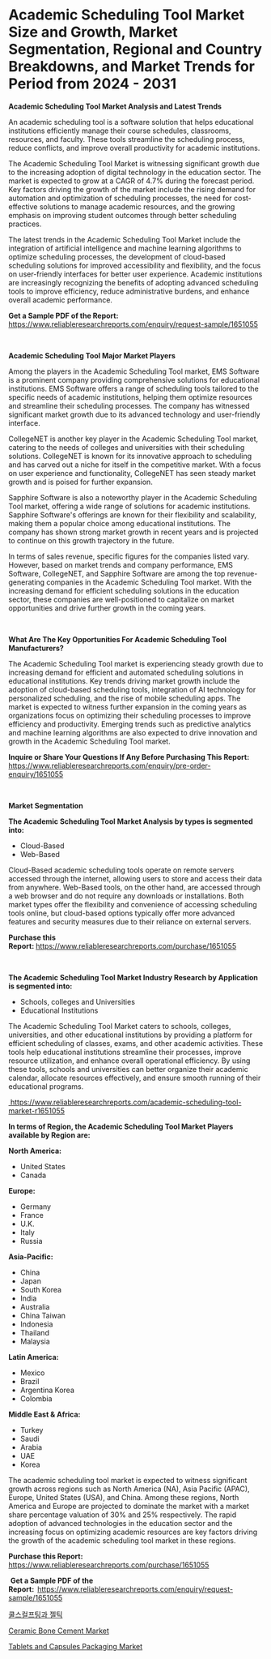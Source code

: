 <p><h1>Academic Scheduling Tool Market Size and Growth, Market Segmentation, Regional and Country Breakdowns, and Market Trends for Period from 2024 -  2031</h1></p><p><strong>Academic Scheduling Tool Market Analysis and Latest Trends</strong></p>
<p><p>An academic scheduling tool is a software solution that helps educational institutions efficiently manage their course schedules, classrooms, resources, and faculty. These tools streamline the scheduling process, reduce conflicts, and improve overall productivity for academic institutions.</p><p>The Academic Scheduling Tool Market is witnessing significant growth due to the increasing adoption of digital technology in the education sector. The market is expected to grow at a CAGR of 4.7% during the forecast period. Key factors driving the growth of the market include the rising demand for automation and optimization of scheduling processes, the need for cost-effective solutions to manage academic resources, and the growing emphasis on improving student outcomes through better scheduling practices.</p><p>The latest trends in the Academic Scheduling Tool Market include the integration of artificial intelligence and machine learning algorithms to optimize scheduling processes, the development of cloud-based scheduling solutions for improved accessibility and flexibility, and the focus on user-friendly interfaces for better user experience. Academic institutions are increasingly recognizing the benefits of adopting advanced scheduling tools to improve efficiency, reduce administrative burdens, and enhance overall academic performance.</p></p>
<p><strong>Get a Sample PDF of the Report:&nbsp;</strong> <a href="https://www.reliableresearchreports.com/enquiry/request-sample/1651055">https://www.reliableresearchreports.com/enquiry/request-sample/1651055</a></p>
<p>&nbsp;</p>
<p><strong>Academic Scheduling Tool Major Market Players</strong></p>
<p><p>Among the players in the Academic Scheduling Tool market, EMS Software is a prominent company providing comprehensive solutions for educational institutions. EMS Software offers a range of scheduling tools tailored to the specific needs of academic institutions, helping them optimize resources and streamline their scheduling processes. The company has witnessed significant market growth due to its advanced technology and user-friendly interface.</p><p>CollegeNET is another key player in the Academic Scheduling Tool market, catering to the needs of colleges and universities with their scheduling solutions. CollegeNET is known for its innovative approach to scheduling and has carved out a niche for itself in the competitive market. With a focus on user experience and functionality, CollegeNET has seen steady market growth and is poised for further expansion.</p><p>Sapphire Software is also a noteworthy player in the Academic Scheduling Tool market, offering a wide range of solutions for academic institutions. Sapphire Software's offerings are known for their flexibility and scalability, making them a popular choice among educational institutions. The company has shown strong market growth in recent years and is projected to continue on this growth trajectory in the future.</p><p>In terms of sales revenue, specific figures for the companies listed vary. However, based on market trends and company performance, EMS Software, CollegeNET, and Sapphire Software are among the top revenue-generating companies in the Academic Scheduling Tool market. With the increasing demand for efficient scheduling solutions in the education sector, these companies are well-positioned to capitalize on market opportunities and drive further growth in the coming years.</p></p>
<p>&nbsp;</p>
<p><strong>What Are The Key Opportunities For Academic Scheduling Tool Manufacturers?</strong></p>
<p><p>The Academic Scheduling Tool market is experiencing steady growth due to increasing demand for efficient and automated scheduling solutions in educational institutions. Key trends driving market growth include the adoption of cloud-based scheduling tools, integration of AI technology for personalized scheduling, and the rise of mobile scheduling apps. The market is expected to witness further expansion in the coming years as organizations focus on optimizing their scheduling processes to improve efficiency and productivity. Emerging trends such as predictive analytics and machine learning algorithms are also expected to drive innovation and growth in the Academic Scheduling Tool market.</p></p>
<p><strong>Inquire or Share Your Questions If Any Before Purchasing This Report:</strong> <a href="https://www.reliableresearchreports.com/enquiry/pre-order-enquiry/1651055">https://www.reliableresearchreports.com/enquiry/pre-order-enquiry/1651055</a></p>
<p>&nbsp;</p>
<p><strong>Market Segmentation</strong></p>
<p><strong>The Academic Scheduling Tool Market Analysis by types is segmented into:</strong></p>
<p><ul><li>Cloud-Based</li><li>Web-Based</li></ul></p>
<p><p>Cloud-Based academic scheduling tools operate on remote servers accessed through the internet, allowing users to store and access their data from anywhere. Web-Based tools, on the other hand, are accessed through a web browser and do not require any downloads or installations. Both market types offer the flexibility and convenience of accessing scheduling tools online, but cloud-based options typically offer more advanced features and security measures due to their reliance on external servers.</p></p>
<p><strong>Purchase this Report:&nbsp;</strong><a href="https://www.reliableresearchreports.com/purchase/1651055">https://www.reliableresearchreports.com/purchase/1651055</a></p>
<p>&nbsp;</p>
<p><strong>The Academic Scheduling Tool Market Industry Research by Application is segmented into:</strong></p>
<p><ul><li>Schools, colleges and Universities</li><li>Educational Institutions</li></ul></p>
<p><p>The Academic Scheduling Tool Market caters to schools, colleges, universities, and other educational institutions by providing a platform for efficient scheduling of classes, exams, and other academic activities. These tools help educational institutions streamline their processes, improve resource utilization, and enhance overall operational efficiency. By using these tools, schools and universities can better organize their academic calendar, allocate resources effectively, and ensure smooth running of their educational programs.</p></p>
<p><a href="https://www.reliableresearchreports.com/academic-scheduling-tool-market-r1651055">&nbsp;https://www.reliableresearchreports.com/academic-scheduling-tool-market-r1651055</a></p>
<p><strong>In terms of Region, the Academic Scheduling Tool Market Players available by Region are:</strong></p>
<p>
    <p> <strong> North America: </strong>
        <ul>
            <li>United States</li>
            <li>Canada</li>
        </ul>
        </p> 
    <p> <strong> Europe: </strong>
        <ul>
            <li>Germany</li>
            <li>France</li>
            <li>U.K.</li>
            <li>Italy</li>
            <li>Russia</li>
        </ul>
        </p> 
    <p> <strong> Asia-Pacific: </strong>
        <ul>
            <li>China</li>
            <li>Japan</li>
            <li>South Korea</li>
            <li>India</li>
            <li>Australia</li>
            <li>China Taiwan</li>
            <li>Indonesia</li>
            <li>Thailand</li>
            <li>Malaysia</li>
        </ul>
        </p> 
    <p> <strong> Latin America: </strong>
        <ul>
            <li>Mexico</li>
            <li>Brazil</li>
            <li>Argentina Korea</li>
            <li>Colombia</li>
        </ul>
        </p> 
    <p> <strong> Middle East & Africa: </strong>
        <ul>
            <li>Turkey</li>
            <li>Saudi</li>
            <li>Arabia</li>
            <li>UAE</li>
            <li>Korea</li>
        </ul>
    </p>
    </p>
<p><p>The academic scheduling tool market is expected to witness significant growth across regions such as North America (NA), Asia Pacific (APAC), Europe, United States (USA), and China. Among these regions, North America and Europe are projected to dominate the market with a market share percentage valuation of 30% and 25% respectively. The rapid adoption of advanced technologies in the education sector and the increasing focus on optimizing academic resources are key factors driving the growth of the academic scheduling tool market in these regions.</p></p>
<p><strong>Purchase this Report: </strong><a href="https://www.reliableresearchreports.com/purchase/1651055">https://www.reliableresearchreports.com/purchase/1651055</a></p>
<p>&nbsp;<strong>Get a Sample PDF of the Report:&nbsp;&nbsp;</strong><a href="https://www.reliableresearchreports.com/enquiry/request-sample/1651055">https://www.reliableresearchreports.com/enquiry/request-sample/1651055</a></p>
<p><strong></strong></p>
<p><p><a href="https://github.com/laholand/Market-Research-Report-List-4/blob/main/7193902127329.md">쿨스컬프팅과 젤틱</a></p><p><a href="https://github.com/Hazelklievgspy6vdcsmu106w/Market-Research-Report-List-3/blob/main/ceramic-bone-cement-market.md">Ceramic Bone Cement Market</a></p><p><a href="https://github.com/LiamDavis60/Market-Research-Report-List-2/blob/main/tablets-and-capsules-packaging-market.md">Tablets and Capsules Packaging Market</a></p></p>
